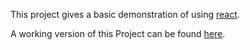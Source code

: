 This project gives a basic demonstration of using <a href="https://facebook.github.io/react/">react</a>.

A working version of this Project can be found <a href="http://www.jakecrane.com/react-example">here</a>.
